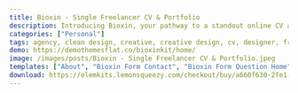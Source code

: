 ```yaml
---
title: Bioxin - Single Freelancer CV & Portfolio
description: Introducing Bioxin, your pathway to a standout online CV and portfolio. The Single Freelancer CV & Portfolio Elementor Template Kit offers seamless integration, ensuring effortless customization. Elevate your digital presence with meticulously designed templates, tailored for freelancers. Unleash your potential for free and craft a compelling showcase of your skills and accomplishments with Bioxin.
categories: ["Personal"]
tags: agency, clean design, creative, creative design, cv, designer, freelancer portfolio, modern design, personal portfolio, pink, portfolio, resume, single page portfolio, wordpress template
demo: https://demothemesflat.co/bioxinkit/home/
image: /images/posts/Bioxin - Single Freelancer CV & Portfolio.jpeg
templates: ["About", "Bioxin Form Contact", "Bioxin Form Question Home", "Bioxin Tab Page Portfolio Box Style 2", "Bioxin Tab Page Portfolio Box", "Bioxin Tab Portfolio Box All", "Bioxin Tab Team Box 01", "Bioxin Tab Testimonials Box 01", "Blog", "Contact", "Footer", "Global", "Header", "Home", "Portfolio Single", "Portfolio", "Service Details", "Services", "Team"]
download: https://elemkits.lemonsqueezy.com/checkout/buy/a660f630-2fe1-4f04-a417-7c63b7e174bd
---
```

